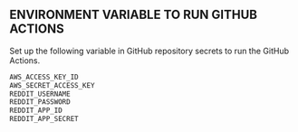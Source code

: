 ## ENVIRONMENT VARIABLE TO RUN GITHUB ACTIONS
Set up the following variable in GitHub repository secrets to run the GitHub Actions.
```bash
AWS_ACCESS_KEY_ID
AWS_SECRET_ACCESS_KEY
REDDIT_USERNAME
REDDIT_PASSWORD
REDDIT_APP_ID
REDDIT_APP_SECRET
```